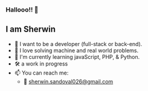 ### Hallooo!! 👋

## I am Sherwin

- 🤵 I want to be a developer (full-stack or back-end).
- 💖 I love solving machine and real world problems.
- 🌱 I'm currently learning javaScript, PHP, & Python.
- 🛠️ a work in progress
- 📫 You can reach me: 
  - 📧 [sherwin.sandoval026@gmail.com](mailto:sherwin.sandoval026@gmail.com)
  
<!--
**NastyKid/NastyKid** is a ✨ _special_ ✨ repository because its `README.md` (this file) appears on your GitHub profile.

Here are some ideas to get you started:

- 🔭 I’m currently takin
- 🌱 I’m currently learning ...
- 👯 I’m looking to collaborate on ...
- 🤔 I’m looking for help with ...
- 💬 Ask me about ...
- 📫 How to reach me: ...
- 😄 Pronouns: ...
- ⚡ Fun fact: ...
-->
